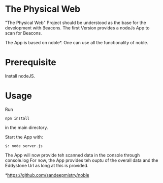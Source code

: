 # The Physical Web

"The Physical Web" Project should be understood as the base for the development with Beacons. The first Version provides a nodeJs App to scan for Beacons. 

The App is based on noble*. One can use all the functionality of noble.

# Prerequisite

Install nodeJS.

# Usage

Run 

```npm install```

in the main directory.

Start the App with:

```
$: node server.js
```
The App will now provide teh scanned data in the console through console.log
For now, the App provides teh ouptu of the overall data and the Eddystone Url as long at this is provided.

 

*https://github.com/sandeepmistry/noble


